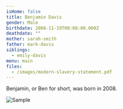 ```yaml
---
isHome: false
title: Benjamin Davis
gender: Male
birthdate: 2008-11-19T00:00:00.000Z
deathdate: ""
mother: sarah-smith
father: mark-davis
siblings:
  - emily-davis
menu: main
files:
  - /images/modern-slavery-statement.pdf
---
```

Benjamin, or Ben for short, was born in 2008.



![Sample](/images/sample.jpg "Sample")